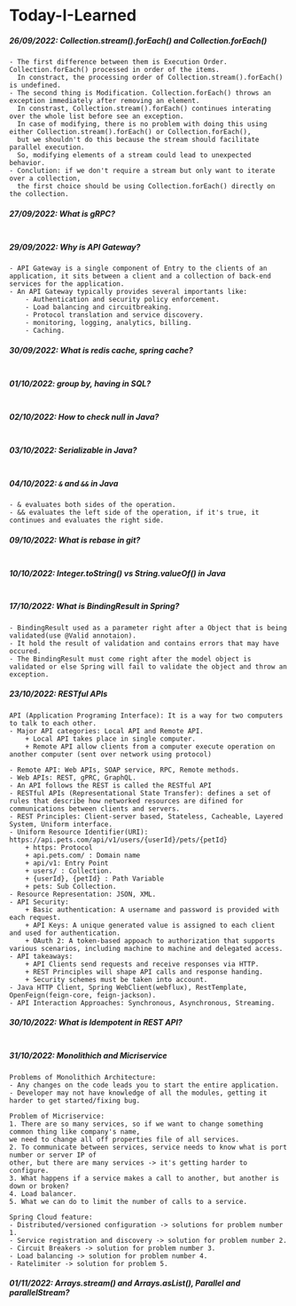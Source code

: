 # Today-I-Learned

##### 26/09/2022: Collection.stream().forEach() and Collection.forEach()
```
- The first difference between them is Execution Order. Collection.forEach() processed in order of the items. 
  In constract, the processing order of Collection.stream().forEach() is undefined. 
- The second thing is Modification. Collection.forEach() throws an exception immediately after removing an element. 
  In constrast, Collection.stream().forEach() continues interating over the whole list before see an exception. 
  In case of modifying, there is no problem with doing this using either Collection.stream().forEach() or Collection.forEach(), 
  but we shouldn't do this because the stream should facilitate parallel execution. 
  So, modifying elements of a stream could lead to unexpected behavior.
- Conclution: if we don't require a stream but only want to iterate over a collection, 
  the first choice should be using Collection.forEach() directly on the collection.
```
##### 27/09/2022: What is gRPC?
```

```
##### 29/09/2022: Why is API Gateway?
```
- API Gateway is a single component of Entry to the clients of an application, it sits between a client and a collection of back-end services for the application.
- An API Gateway typically provides several importants like:
	- Authentication and security policy enforcement.
	- Load balancing and circuitbreaking.
	- Protocol translation and service discovery.
	- monitoring, logging, analytics, billing.
	- Caching.
```
##### 30/09/2022: What is redis cache, spring cache?
```

```
##### 01/10/2022: group by, having in SQL?
```

```
##### 02/10/2022: How to check null in Java?
```

```
##### 03/10/2022: Serializable in Java?
```

```
##### 04/10/2022: ```&``` and ```&&``` in Java
```
- & evaluates both sides of the operation. 
- && evaluates the left side of the operation, if it's true, it continues and evaluates the right side. 
```
##### 09/10/2022: What is rebase in git?
```

```
##### 10/10/2022: Integer.toString() vs String.valueOf() in Java
```

```
##### 17/10/2022: What is BindingResult in Spring?
```
- BindingResult used as a parameter right after a Object that is being validated(use @Valid annotaion). 
- It hold the result of validation and contains errors that may have occured. 
- The BindingResult must come right after the model object is validated or else Spring will fail to validate the object and throw an exception.
```
##### 23/10/2022: RESTful APIs
```
API (Application Programing Interface): It is a way for two computers to talk to each other.
- Major API categories: Local API and Remote API.
	+ Local API takes place in single computer.
	+ Remote API allow clients from a computer execute operation on another computer (sent over network using protocol)

- Remote API: Web APIs, SOAP service, RPC, Remote methods.
- Web APIs: REST, gPRC, GraphQL.
- An API follows the REST is called the RESTful API
- RESTful APIs (Representational State Transfer): defines a set of rules that describe how networked resources are difined for communications between clients and servers.
- REST Principles: Client-server based, Stateless, Cacheable, Layered System, Uniform interface.
- Uniform Resource Identifier(URI): https://api.pets.com/api/v1/users/{userId}/pets/{petId}
	+ https: Protocol
	+ api.pets.com/ : Domain name
	+ api/v1: Entry Point
	+ users/ : Collection.
	+ {userId}, {petId} : Path Variable
	+ pets: Sub Collection.
- Resource Representation: JSON, XML.
- API Security: 
	+ Basic authentication: A username and password is provided with each request.
	+ API Keys: A unique generated value is assigned to each client and used for authentication.
	+ OAuth 2: A token-based appoach to authorization that supports various scenarios, including machine to machine and delegated access.
- API takeaways:
	+ API Clients send requests and receive responses via HTTP. 
	+ REST Principles will shape API calls and response handing.
	+ Security schemes must be taken into account.
- Java HTTP Client, Spring WebClient(webflux), RestTemplate, OpenFeign(feign-core, feign-jackson).
- API Interaction Approaches: Synchronous, Asynchronous, Streaming.
```
##### 30/10/2022: What is Idempotent in REST API?
```
```
##### 31/10/2022: Monolithich and Micriservice
```
Problems of Monolithich Architecture:
- Any changes on the code leads you to start the entire application.
- Developer may not have knowledge of all the modules, getting it harder to get started/fixing bug.

Problem of Micriservice:
1. There are so many services, so if we want to change something common thing like company's name,
we need to change all off properties file of all services.
2. To communicate between services, service needs to know what is port number or server IP of
other, but there are many services -> it's getting harder to configure.
3. What happens if a service makes a call to another, but another is down or broken?
4. Load balancer.
5. What we can do to limit the number of calls to a service.

Spring Cloud feature:
- Distributed/versioned configuration -> solutions for problem number 1.
- Service registration and discovery -> solution for problem number 2.
- Circuit Breakers -> solution for problem number 3.
- Load balancing -> solution for problem number 4.
- Ratelimiter -> solution for problem 5.
```
##### 01/11/2022: Arrays.stream() and Arrays.asList(), Parallel and parallelStream?
```

```
